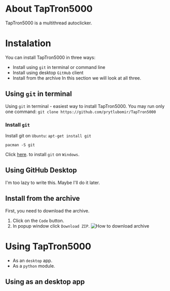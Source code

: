 # About TapTron5000

TapTron5000 is a multithread autoclicker.

# Instalation

You can install TapTron5000 in three ways:
* Install using `git` in terminal or command line
* Install using desktop `GitHub` client
* Install from the archive
In this section we will look at all three.

## Using `git` in terminal

Using `git` in terminal - easiest way to install TapTron5000.
You may run only one command: `git clone https://github.com/prytlubomir/TapTron5000`

### Install `git`

Install git on `Ubuntu`: `apt-get install git`

`pacman -S git`

Click [here](https://git-scm.com/download/win). to install `git` on `Windows`.

## Using GitHub Desktop

I'm too lazy to write this. Maybe I'll do it later.

## Install from the archive

First, you need to download the archive.
1. Click on the `Code` button.
1. In popup window click `Download ZIP`.
![How to download archive](https://sites.northwestern.edu/researchcomputing/files/2021/05/github.png)

##

# Using TapTron5000

* As an `desktop` app.
* As a `python` module.

## Using as an desktop app

